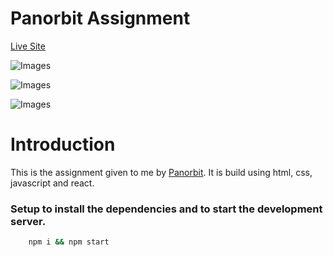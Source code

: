 # Panorbit Assignment

[Live Site](https://porbit.netlify.app/ "Panorbit")

![Images](https://user-images.githubusercontent.com/59872341/219866298-aa49657c-3b7e-4bc0-8a9f-dbe19603b725.PNG)

![Images](https://user-images.githubusercontent.com/59872341/219866369-b08ef0f2-3fbf-45c1-8915-5e11a72ee249.PNG)

![Images](https://user-images.githubusercontent.com/59872341/219866414-a77ad20c-5167-43e0-8433-5c8634ca89ba.PNG)

# Introduction

This is the assignment given to me by [Panorbit](https://panorbit.in/).
It is build using html, css, javascript and react.

### Setup to install the dependencies and to start the development server.

```bash
    npm i && npm start
```
